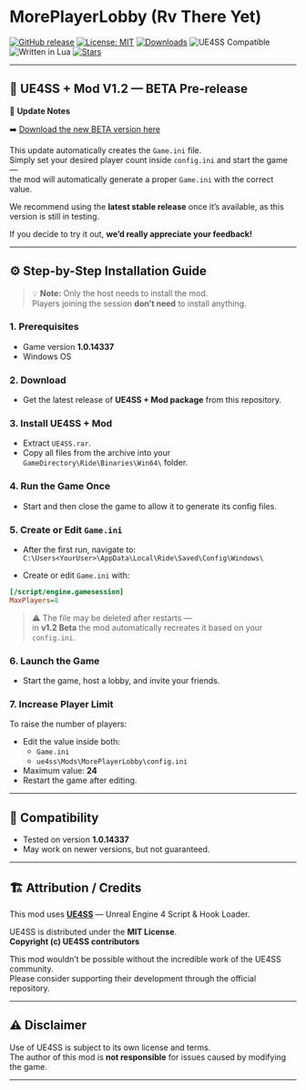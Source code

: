 # MorePlayerLobby (Rv There Yet)

[![GitHub release](https://img.shields.io/github/v/release/shn4rk/MorePlayerLobby-RvThereYet?label=latest%20release&color=brightgreen)](https://github.com/shn4rk/MorePlayerLobby-RvThereYet/releases)
[![License: MIT](https://img.shields.io/badge/License-MIT-blue.svg)](https://opensource.org/licenses/MIT)
[![Downloads](https://img.shields.io/github/downloads/shn4rk/MorePlayerLobby-RvThereYet/total?color=blue&label=downloads)](https://github.com/shn4rk/MorePlayerLobby-RvThereYet/releases)
![UE4SS Compatible](https://img.shields.io/badge/UE4SS-Compatible-green)
![Written in Lua](https://img.shields.io/badge/Written_in-Lua-2C2D72?logo=lua&logoColor=white)
[![Stars](https://img.shields.io/github/stars/shn4rk/MorePlayerLobby-RvThereYet?style=social)](https://github.com/shn4rk/MorePlayerLobby-RvThereYet/stargazers)

---

## 🧩 UE4SS + Mod V1.2 — **BETA Pre-release**

📢 **Update Notes**

➡️ [Download the new BETA version here](https://github.com/shn4rk/MorePlayerLobby-RvThereYet/releases/tag/Beta)

This update automatically creates the `Game.ini` file.  
Simply set your desired player count inside `config.ini` and start the game —  
the mod will automatically generate a proper `Game.ini` with the correct value.

We recommend using the **latest stable release** once it’s available, as this version is still in testing.

If you decide to try it out, **we’d really appreciate your feedback!**

---

## ⚙️ Step-by-Step Installation Guide

> 💡 **Note:** Only the host needs to install the mod.  
> Players joining the session **don’t need** to install anything.

### 1. Prerequisites
- Game version **1.0.14337**
- Windows OS

### 2. Download
- Get the latest release of **UE4SS + Mod package** from this repository.

### 3. Install UE4SS + Mod
- Extract `UE4SS.rar`.
- Copy all files from the archive into your  
  `GameDirectory\Ride\Binaries\Win64\` folder.

### 4. Run the Game Once
- Start and then close the game to allow it to generate its config files.

### 5. Create or Edit `Game.ini`
- After the first run, navigate to:
 `C:\Users<YourUser>\AppData\Local\Ride\Saved\Config\Windows\`

- Create or edit `Game.ini` with:

```ini
[/script/engine.gamesession]
MaxPlayers=8
```


> ⚠️ The file may be deleted after restarts —  
> in **v1.2 Beta** the mod automatically recreates it based on your `config.ini`.

### 6. Launch the Game
- Start the game, host a lobby, and invite your friends.

### 7. Increase Player Limit
To raise the number of players:
- Edit the value inside both:
  - `Game.ini`
  - `ue4ss\Mods\MorePlayerLobby\config.ini`
- Maximum value: **24**
- Restart the game after editing.

---

## 🧠 Compatibility
- Tested on version **1.0.14337**
- May work on newer versions, but not guaranteed.

---

## 🏗️ Attribution / Credits

This mod uses **[UE4SS](https://github.com/UE4SS/UE4SS)** — Unreal Engine 4 Script & Hook Loader.

UE4SS is distributed under the **MIT License**.  
**Copyright (c) UE4SS contributors**

This mod wouldn’t be possible without the incredible work of the UE4SS community.  
Please consider supporting their development through the official repository.

---

## ⚠️ Disclaimer
Use of UE4SS is subject to its own license and terms.  
The author of this mod is **not responsible** for issues caused by modifying the game.

---
